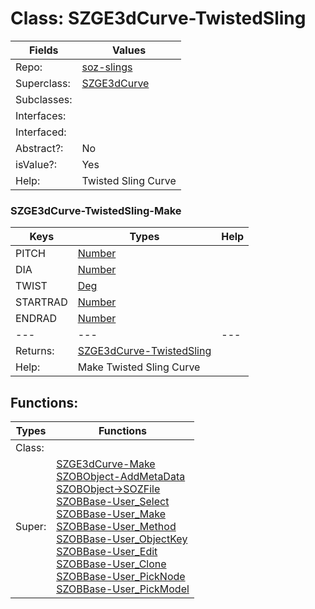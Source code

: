
# Class:	SZGE3dCurve-TwistedSling

| Fields | Values |
| --------- | --------- |
| Repo: | [soz-slings](/repos/soz-slings.html) |
| Superclass: | [SZGE3dCurve](SZGE3dCurve.html) |
| Subclasses: |  |
| Interfaces: |  |
| Interfaced: |  |
| Abstract?: | No |
| isValue?: | Yes |
| Help: | Twisted Sling Curve |

### SZGE3dCurve-TwistedSling-Make

| Keys | Types | Help |
| --------- | --------- | --------- |
| PITCH | [Number](Number.html) |  |
| DIA | [Number](Number.html) |  |
| TWIST | [Deg](Deg.html) |  |
| STARTRAD | [Number](Number.html) |  |
| ENDRAD | [Number](Number.html) |  |
| --- | --- | --- |
| Returns: | [SZGE3dCurve-TwistedSling](SZGE3dCurve-TwistedSling.html) |
| Help: | Make Twisted Sling Curve |


## Functions:

| Types | Functions |
| --------- | --------- |
| Class: |  |
| Super: | [SZGE3dCurve-Make](SZGE3dCurve.html) <br> [SZOBObject-AddMetaData](SZOBObject.html) <br> [SZOBObject->SOZFile](SZOBObject.html) <br> [SZOBBase-User_Select](SZOBBase.html) <br> [SZOBBase-User_Make](SZOBBase.html) <br> [SZOBBase-User_Method](SZOBBase.html) <br> [SZOBBase-User_ObjectKey](SZOBBase.html) <br> [SZOBBase-User_Edit](SZOBBase.html) <br> [SZOBBase-User_Clone](SZOBBase.html) <br> [SZOBBase-User_PickNode](SZOBBase.html) <br> [SZOBBase-User_PickModel](SZOBBase.html) |


